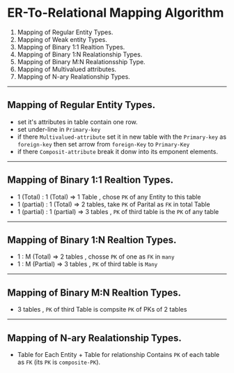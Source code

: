 # ER-To-Relational Mapping Algorithm
1. Mapping of Regular Entity Types.
2. Mapping of Weak entity Types.
3. Mapping of Binary 1:1 Realtion Types.
4. Mapping of Binary 1:N Realationship Types.
5. Mapping of Binary M:N Realationsship Type.
6. Mapping of Multivalued attributes.
7. Mapping of N-ary Realationship Types.
---
## Mapping of Regular Entity Types.
* set it's attributes in table contain one row.
* set under-line in `Primary-key`
* if there `Multivalued-attribute` set it in new table with the `Primary-key` as `foreign-key` then set arrow from `foreign-Key` to `Primary-Key`
* if there `Composit-attribute` break it donw into its emponent elements.
---
## Mapping of Binary 1:1 Realtion Types.
* 1 (Total)   : 1 (Total)     => 1 Table , chose `PK` of any Entity to this table
* 1 (partial) : 1 (Total)     => 2 tables, take `PK` of Parital as `FK` in total Table
* 1 (partial) : 1 (partial)   => 3 tables , `PK` of third table is the `PK` of any table
---
## Mapping of Binary 1:N Realtion Types.
* 1 : M (Total) => 2 tables , chosse `PK` of one as `FK` in `many`
* 1 : M (Partial) => 3 tables , `PK` of third table is `Many`
---
## Mapping of Binary M:N Realtion Types.
* 3 tables , `PK` of third Table is compsite `PK` of PKs of 2 tables
---
## Mapping of N-ary Realationship Types.
* Table for Each Entity + Table for relationship Contains `PK` of each table as `FK` (its `PK` is `composite-PK`).
